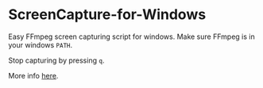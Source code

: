 # ScreenCapture-for-Windows

Easy FFmpeg screen capturing script for windows. Make sure FFmpeg is in your windows `PATH`.

Stop capturing by pressing `q`.

More info [here](https://trac.ffmpeg.org/wiki/Capture/Desktop).

